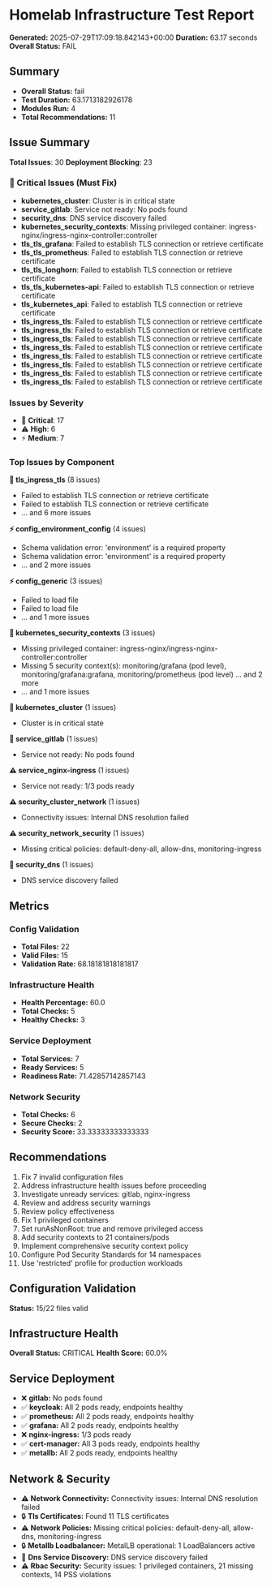 # Homelab Infrastructure Test Report

**Generated:** 2025-07-29T17:09:18.842143+00:00
**Duration:** 63.17 seconds
**Overall Status:** FAIL

## Summary

- **Overall Status:** fail
- **Test Duration:** 63.1713182926178
- **Modules Run:** 4
- **Total Recommendations:** 11

## Issue Summary

**Total Issues**: 30
**Deployment Blocking**: 23

### 🚨 Critical Issues (Must Fix)

- **kubernetes_cluster**: Cluster is in critical state
- **service_gitlab**: Service not ready: No pods found
- **security_dns**: DNS service discovery failed
- **kubernetes_security_contexts**: Missing privileged container: ingress-nginx/ingress-nginx-controller:controller
- **tls_tls_grafana**: Failed to establish TLS connection or retrieve certificate
- **tls_tls_prometheus**: Failed to establish TLS connection or retrieve certificate
- **tls_tls_longhorn**: Failed to establish TLS connection or retrieve certificate
- **tls_tls_kubernetes-api**: Failed to establish TLS connection or retrieve certificate
- **tls_kubernetes_api**: Failed to establish TLS connection or retrieve certificate
- **tls_ingress_tls**: Failed to establish TLS connection or retrieve certificate
- **tls_ingress_tls**: Failed to establish TLS connection or retrieve certificate
- **tls_ingress_tls**: Failed to establish TLS connection or retrieve certificate
- **tls_ingress_tls**: Failed to establish TLS connection or retrieve certificate
- **tls_ingress_tls**: Failed to establish TLS connection or retrieve certificate
- **tls_ingress_tls**: Failed to establish TLS connection or retrieve certificate
- **tls_ingress_tls**: Failed to establish TLS connection or retrieve certificate
- **tls_ingress_tls**: Failed to establish TLS connection or retrieve certificate

### Issues by Severity

- 🚨 **Critical**: 17
- ⚠️ **High**: 6
- ⚡ **Medium**: 7

### Top Issues by Component

**🚨 tls_ingress_tls** (8 issues)

- Failed to establish TLS connection or retrieve certificate
- Failed to establish TLS connection or retrieve certificate
- ... and 6 more issues

**⚡ config_environment_config** (4 issues)

- Schema validation error: 'environment' is a required property
- Schema validation error: 'environment' is a required property
- ... and 2 more issues

**⚡ config_generic** (3 issues)

- Failed to load file
- Failed to load file
- ... and 1 more issues

**🚨 kubernetes_security_contexts** (3 issues)

- Missing privileged container: ingress-nginx/ingress-nginx-controller:controller
- Missing 5 security context(s): monitoring/grafana (pod level), monitoring/grafana:grafana, monitoring/prometheus (pod level) ... and 2 more
- ... and 1 more issues

**🚨 kubernetes_cluster** (1 issues)

- Cluster is in critical state

**🚨 service_gitlab** (1 issues)

- Service not ready: No pods found

**⚠️ service_nginx-ingress** (1 issues)

- Service not ready: 1/3 pods ready

**⚠️ security_cluster_network** (1 issues)

- Connectivity issues: Internal DNS resolution failed

**⚠️ security_network_security** (1 issues)

- Missing critical policies: default-deny-all, allow-dns, monitoring-ingress

**🚨 security_dns** (1 issues)

- DNS service discovery failed

## Metrics

### Config Validation

- **Total Files:** 22
- **Valid Files:** 15
- **Validation Rate:** 68.18181818181817

### Infrastructure Health

- **Health Percentage:** 60.0
- **Total Checks:** 5
- **Healthy Checks:** 3

### Service Deployment

- **Total Services:** 7
- **Ready Services:** 5
- **Readiness Rate:** 71.42857142857143

### Network Security

- **Total Checks:** 6
- **Secure Checks:** 2
- **Security Score:** 33.33333333333333

## Recommendations

1. Fix 7 invalid configuration files
2. Address infrastructure health issues before proceeding
3. Investigate unready services: gitlab, nginx-ingress
4. Review and address security warnings
5. Review policy effectiveness
6. Fix 1 privileged containers
7. Set runAsNonRoot: true and remove privileged access
8. Add security contexts to 21 containers/pods
9. Implement comprehensive security context policy
10. Configure Pod Security Standards for 14 namespaces
11. Use 'restricted' profile for production workloads

## Configuration Validation

**Status:** 15/22 files valid

## Infrastructure Health

**Overall Status:** CRITICAL
**Health Score:** 60.0%

## Service Deployment

- ❌ **gitlab:** No pods found
- ✅ **keycloak:** All 2 pods ready, endpoints healthy
- ✅ **prometheus:** All 2 pods ready, endpoints healthy
- ✅ **grafana:** All 2 pods ready, endpoints healthy
- ❌ **nginx-ingress:** 1/3 pods ready
- ✅ **cert-manager:** All 3 pods ready, endpoints healthy
- ✅ **metallb:** All 2 pods ready, endpoints healthy

## Network & Security

- ⚠️ **Network Connectivity:** Connectivity issues: Internal DNS resolution failed
- 🔒 **Tls Certificates:** Found 11 TLS certificates
- ⚠️ **Network Policies:** Missing critical policies: default-deny-all, allow-dns, monitoring-ingress
- 🔒 **Metallb Loadbalancer:** MetalLB operational: 1 LoadBalancers active
- 🚨 **Dns Service Discovery:** DNS service discovery failed
- ⚠️ **Rbac Security:** Security issues: 1 privileged containers, 21 missing contexts, 14 PSS violations
